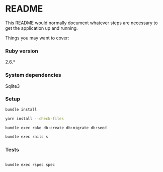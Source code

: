# README

This README would normally document whatever steps are necessary to get the
application up and running.

Things you may want to cover:

### Ruby version

2.6.*

### System dependencies

Sqlite3

### Setup

```bash
bundle install

yarn install --check-files

bundle exec rake db:create db:migrate db:seed

bundle exec rails s
```

### Tests

```bash

bundle exec rspec spec
```
